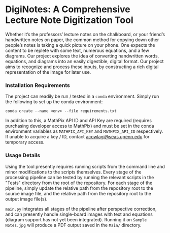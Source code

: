 # DigiNotes: A Comprehensive Lecture Note Digitization Tool

Whether it’s the professors’ lecture notes on the chalkboard, or your friend’s handwritten notes on paper, the common method for copying down other people’s notes is taking a quick picture on your phone. One expects the content to be replete with some text, numerous equations, and a few diagrams. Our project explores the idea of converting handwritten words, equations, and diagrams into an easily digestible, digital format. Our project aims to recognize and process these inputs, by constructing a rich digital representation of the image for later use.

### Installation Requirements

The project can readily be run / tested in a `conda` environment. Simply run the following to set up the conda environment:

```conda create --name <env> --file requirements.txt```

In addition to this, a MathPix API ID and API Key are required (requires purchasing developer access to MathPix) and must be set in the conda environment variables as ``MATHPIX_API_KEY`` and ``MATHPIX_API_ID`` respectively. If unable to acquire a key / ID, contact acowlagi@seas.upenn.edu for temporary access. 

### Usage Details

Using the tool presently requires running scripts from the command line and minor modifications to the scripts themselves. Every stage of the processing pipeline can be tested by running the relevant scripts in the "Tests" directory from the root of the repository. For each stage of the pipeline, simply update the relative path from the repository root to the source image file, and the relative path from the repository root to the output image file(s).

`main.py` integrates all stages of the pipeline after perspective correction, and can presently handle single-board images with text and equations (diagram support has not yet been integrated). Running it on `Sample Notes.jpg` will produce a PDF output saved in the `Main/` directory.
